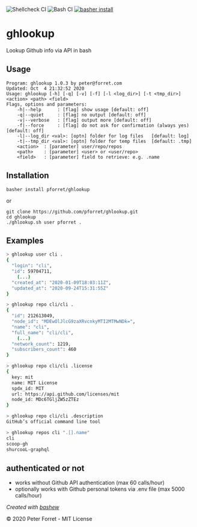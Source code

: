 ![Shellcheck CI](https://github.com/pforret/ghlookup/workflows/Shellcheck%20CI/badge.svg)
![Bash CI](https://github.com/pforret/ghlookup/workflows/Bash%20CI/badge.svg)
[![basher install](https://img.shields.io/badge/basher-install-white?logo=gnu-bash&style=flat)](https://basher-packages.forret.com/package/)

# ghlookup

Lookup Github info via API in bash

## Usage

    Program: ghlookup 1.0.3 by peter@forret.com
    Updated: Oct  4 21:32:52 2020
    Usage: ghlookup [-h] [-q] [-v] [-f] [-l <log_dir>] [-t <tmp_dir>] <action> <path> <field>
    Flags, options and parameters:
        -h|--help      : [flag] show usage [default: off]
        -q|--quiet     : [flag] no output [default: off]
        -v|--verbose   : [flag] output more [default: off]
        -f|--force     : [flag] do not ask for confirmation (always yes) [default: off]
        -l|--log_dir <val>: [optn] folder for log files   [default: log]
        -t|--tmp_dir <val>: [optn] folder for temp files  [default: .tmp]
        <action>  : [parameter] user/repo/repos
        <path>    : [parameter] <user> or <user/repo>
        <field>   : [parameter] field to retrieve: e.g. .name

## Installation

	basher install pforret/ghlookup
	
or
    
    git clone https://github.com/pforret/ghlookup.git
    cd ghlookup
    ./ghlookup.sh user pforret .
    
## Examples

```bash
> ghlookup user cli .
{
  "login": "cli",
  "id": 59704711,
    (...)
  "created_at": "2020-01-09T18:03:11Z",
  "updated_at": "2020-09-24T15:31:55Z"
}     

> ghlookup repo cli/cli .
{
  "id": 212613049,
  "node_id": "MDEwOlJlcG9zaXRvcnkyMTI2MTMwNDk=",
  "name": "cli",
  "full_name": "cli/cli",
    (...)
  "network_count": 1219,
  "subscribers_count": 460
}

> ghlookup repo cli/cli .license
{
  key: mit
  name: MIT License
  spdx_id: MIT
  url: https://api.github.com/licenses/mit
  node_id: MDc6TGljZW5zZTEz
}   

> ghlookup repo cli/cli .description
GitHub’s official command line tool

> ghlookup repos cli ".[].name"
cli
scoop-gh
shurcooL-graphql
```

## authenticated or not

* works without Github API authentication (max 60 calls/hour)
* optionally works with Github personal tokens via .env file (max 5000 calls/hour)

_Created with [bashew](https://github.com/pforret/bashew)_

&copy; 2020 Peter Forret - MIT License
